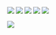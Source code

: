 ![](https://github-profile-summary-cards.vercel.app/api/cards/profile-details?username=firocore&theme=tokyonight)
![](https://github-profile-summary-cards.vercel.app/api/cards/most-commit-language?username=firocore&theme=tokyonight)        ![](https://github-profile-summary-cards.vercel.app/api/cards/repos-per-language?username=firocore&theme=tokyonight)
![](https://github-profile-summary-cards.vercel.app/api/cards/stats?username=firocore&theme=tokyonight)        ![](https://github-profile-summary-cards.vercel.app/api/cards/productive-time?username=firocore&theme=tokyonight)


![](https://komarev.com/ghpvc/?username=firocore)
<!--
**firocore/firocore** is a ✨ _special_ ✨ repository because its `README.md` (this file) appears on your GitHub profile.

Here are some ideas to get you started:

- 🔭 I’m currently working on ...
- 🌱 I’m currently learning ...
- 👯 I’m looking to collaborate on ...
- 🤔 I’m looking for help with ...
- 💬 Ask me about ...
- 📫 How to reach me: ...
- 😄 Pronouns: ...
- ⚡ Fun fact: ...
-->

